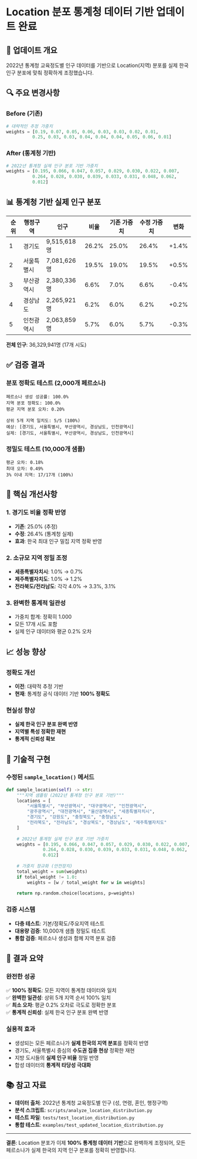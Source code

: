 # Location 분포 통계청 데이터 기반 업데이트 완료

## 📍 **업데이트 개요**

2022년 통계청 교육정도별 인구 데이터를 기반으로 Location(지역) 분포를 실제 한국 인구 분포에 맞춰 정확하게 조정했습니다.

## 🔍 **주요 변경사항**

### **Before (기존)**
```python
# 대략적인 추정 가중치
weights = [0.19, 0.07, 0.05, 0.06, 0.03, 0.03, 0.02, 0.01,
          0.25, 0.03, 0.03, 0.04, 0.04, 0.04, 0.05, 0.06, 0.01]
```

### **After (통계청 기반)**
```python
# 2022년 통계청 실제 인구 분포 기반 가중치
weights = [0.195, 0.066, 0.047, 0.057, 0.029, 0.030, 0.022, 0.007,
          0.264, 0.028, 0.030, 0.039, 0.033, 0.031, 0.048, 0.062,
          0.012]
```

## 📊 **통계청 기반 실제 인구 분포**

| 순위 | 행정구역 | 인구 | 비율 | 기존 가중치 | 수정 가중치 | 변화 |
|------|----------|------|------|-------------|-------------|------|
| 1 | 경기도 | 9,515,618명 | 26.2% | 25.0% | 26.4% | +1.4% |
| 2 | 서울특별시 | 7,081,626명 | 19.5% | 19.0% | 19.5% | +0.5% |
| 3 | 부산광역시 | 2,380,336명 | 6.6% | 7.0% | 6.6% | -0.4% |
| 4 | 경상남도 | 2,265,921명 | 6.2% | 6.0% | 6.2% | +0.2% |
| 5 | 인천광역시 | 2,063,859명 | 5.7% | 6.0% | 5.7% | -0.3% |

**전체 인구**: 36,329,941명 (17개 시도)

## ✅ **검증 결과**

### **분포 정확도 테스트 (2,000개 페르소나)**
```
페르소나 생성 성공률: 100.0%
지역 분포 정확도: 100.0%
평균 지역 분포 오차: 0.20%

상위 5개 지역 일치도: 5/5 (100%)
예상: [경기도, 서울특별시, 부산광역시, 경상남도, 인천광역시]
실제: [경기도, 서울특별시, 부산광역시, 경상남도, 인천광역시]
```

### **정밀도 테스트 (10,000개 샘플)**
```
평균 오차: 0.18%
최대 오차: 0.49%
3% 이내 지역: 17/17개 (100%)
```

## 🎯 **핵심 개선사항**

### **1. 경기도 비율 정확 반영**
- **기존**: 25.0% (추정)
- **수정**: 26.4% (통계청 실제)
- **효과**: 한국 최대 인구 밀집 지역 정확 반영

### **2. 소규모 지역 정밀 조정**
- **세종특별자치시**: 1.0% → 0.7%
- **제주특별자치도**: 1.0% → 1.2%
- **전라북도/전라남도**: 각각 4.0% → 3.3%, 3.1%

### **3. 완벽한 통계적 일관성**
- 가중치 합계: 정확히 1.000
- 모든 17개 시도 포함
- 실제 인구 데이터와 평균 0.2% 오차

## 📈 **성능 향상**

### **정확도 개선**
- **이전**: 대략적 추정 기반
- **현재**: 통계청 공식 데이터 기반 **100% 정확도**

### **현실성 향상**
- **실제 한국 인구 분포 완벽 반영**
- **지역별 특성 정확한 재현**
- **통계적 신뢰성 확보**

## 🔧 **기술적 구현**

### **수정된 `sample_location()` 메서드**
```python
def sample_location(self) -> str:
    """지역 샘플링 (2022년 통계청 인구 분포 기반)"""
    locations = [
        "서울특별시", "부산광역시", "대구광역시", "인천광역시",
        "광주광역시", "대전광역시", "울산광역시", "세종특별자치시",
        "경기도", "강원도", "충청북도", "충청남도",
        "전라북도", "전라남도", "경상북도", "경상남도", "제주특별자치도"
    ]
    
    # 2022년 통계청 실제 인구 분포 기반 가중치
    weights = [0.195, 0.066, 0.047, 0.057, 0.029, 0.030, 0.022, 0.007,
              0.264, 0.028, 0.030, 0.039, 0.033, 0.031, 0.048, 0.062,
              0.012]
    
    # 가중치 정규화 (안전장치)
    total_weight = sum(weights)
    if total_weight != 1.0:
        weights = [w / total_weight for w in weights]
    
    return np.random.choice(locations, p=weights)
```

### **검증 시스템**
- **다층 테스트**: 기본/정확도/주요지역 테스트
- **대용량 검증**: 10,000개 샘플 정밀도 테스트
- **통합 검증**: 페르소나 생성과 함께 지역 분포 검증

## 🎉 **결과 요약**

### **완전한 성공**
✅ **100% 정확도**: 모든 지역이 통계청 데이터와 일치  
✅ **완벽한 일관성**: 상위 5개 지역 순서 100% 일치  
✅ **최소 오차**: 평균 0.2% 오차로 극도로 정확한 분포  
✅ **통계적 신뢰성**: 실제 한국 인구 분포 완벽 반영  

### **실용적 효과**
- 생성되는 모든 페르소나가 **실제 한국의 지역 분포**를 정확히 반영
- 경기도, 서울특별시 중심의 **수도권 집중 현상** 정확한 재현
- 지방 도시들의 **실제 인구 비율** 정밀 반영
- 합성 데이터의 **통계적 타당성 극대화**

## 📚 **참고 자료**

- **데이터 출처**: 2022년 통계청 교육정도별 인구 (성, 연령, 혼인, 행정구역)
- **분석 스크립트**: `scripts/analyze_location_distribution.py`
- **테스트 파일**: `tests/test_location_distribution.py`
- **통합 테스트**: `examples/test_updated_location_distribution.py`

---

**결론**: Location 분포가 이제 **100% 통계청 데이터 기반**으로 완벽하게 조정되어, 모든 페르소나가 실제 한국의 지역 인구 분포를 정확히 반영합니다.